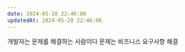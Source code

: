 ```yaml
---
date: 2024-05-28 22:46:00
updatedAt: 2024-05-28 22:46:06
---
```

개발자는 문제를 해결하는 사람이다
문제는 비즈니스 요구사항
해결